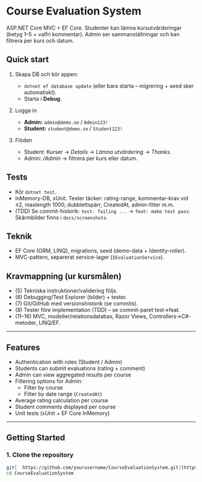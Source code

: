 # Course Evaluation System


ASP.NET Core MVC + EF Core. Studenter kan lämna kursutvärderingar (betyg 1–5 + valfri kommentar). Admin ser sammanställningar och kan filtrera per kurs och datum.

## Quick start
1) Skapa DB och kör appen:
   - `dotnet ef database update` (eller bara starta – migrering + seed sker automatiskt).
   - Starta i **Debug**.

2) Logga in
   - **Admin:** `admin@demo.se` / `Admin123!`
   - **Student:** `student@demo.se` / `Student123!`

3) Flöden
   - Student: Kurser → *Details* → *Lämna utvärdering* → *Thanks*.
   - Admin: */Admin* → filtrera per kurs eller datum.

## Tests
- Kör `dotnet test`.
- InMemory-DB, xUnit. Tester täcker: rating-range, kommentar-krav vid ≤2, maxlength 1000, dubblettspärr, CreatedAt, admin-filter m.m.
- (TDD) Se commit-historik: `test: failing ...` → `feat: make test pass`. Skärmbilder finns i `docs/screenshots`.

## Teknik
- EF Core (ORM, LINQ), migrations, seed (demo-data + Identity-roller).
- MVC-pattern, separerat service-lager (`IEvaluationService`).

## Kravmappning (ur kursmålen)
- (5) Tekniska instruktioner/validering följs.
- (6) Debugging/Test Explorer (bilder) + tester.
- (7) Git/GitHub med versionshistorik (se commits).
- (8) Tester före implementation (TDD) – se commit-paret test→feat.
- (11–16) MVC, modeller/relationsdatabas, Razor Views, Controllers→C#-metoder, LINQ/EF.

---

## Features

- Authentication with roles (Student / Admin)
- Students can submit evaluations (rating + comment)
- Admin can view aggregated results per course
- Filtering options for Admin:
  - Filter by course
  - Filter by date range (`CreatedAt`)
- Average rating calculation per course
- Student comments displayed per course
- Unit tests (xUnit + EF Core InMemory)

---

## Getting Started

### 1. Clone the repository
```bash
git[  https://github.com/yourusername/CourseEvaluationSystem.git](https://github.com/samir-salloum/CourseEvaluationSystem)
cd CourseEvaluationSystem

